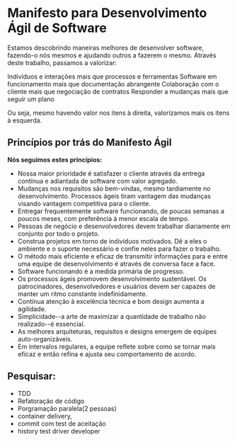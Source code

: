 # Manifesto para Desenvolvimento Ágil de Software
Estamos descobrindo maneiras melhores de desenvolver software, fazendo-o nós mesmos e ajudando outros a fazerem o mesmo. Através deste trabalho, passamos a valorizar:

Indivíduos e interações mais que processos e ferramentas Software em funcionamento mais que documentação abrangente Colaboração com o cliente mais que negociação de contratos Responder a mudanças mais que seguir um plano

Ou seja, mesmo havendo valor nos itens à direita, valorizamos mais os itens à esquerda.

## Princípios por trás do Manifesto Ágil
**Nós seguimos estes princípios:**
- Nossa maior prioridade é satisfazer o cliente através da entrega contínua e adiantada de software com valor agregado.
- Mudanças nos requisitos são bem-vindas, mesmo tardiamente no desenvolvimento. Processos ágeis tiram vantagem das mudanças visando vantagem competitiva para o cliente.
- Entregar frequentemente software funcionando, de poucas semanas a poucos meses, com preferência à menor escala de tempo.
- Pessoas de negócio e desenvolvedores devem trabalhar diariamente em conjunto por todo o projeto.
- Construa projetos em torno de indivíduos motivados. Dê a eles o ambiente e o suporte necessário e confie neles para fazer o trabalho.
- O método mais eficiente e eficaz de transmitir informações para e entre uma equipe de desenvolvimento é através de conversa face a face.
- Software funcionando é a medida primária de progresso.
- Os processos ágeis promovem desenvolvimento sustentável. Os patrocinadores, desenvolvedores e usuários devem ser capazes de manter um ritmo constante indefinidamente.
- Contínua atenção à excelência técnica e bom design aumenta a agilidade.
- Simplicidade--a arte de maximizar a quantidade de trabalho não realizado--é essencial.
- As melhores arquiteturas, requisitos e designs emergem de equipes auto-organizáveis.
- Em intervalos regulares, a equipe reflete sobre como se tornar mais eficaz e então refina e ajusta seu comportamento de acordo.

## Pesquisar:
- TDD
- Refatoração de código
- Porgramação paralela(2 pessoas)
- container delivery,
- commit com test de aceitação
- history test driver developer
